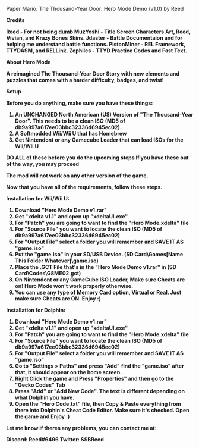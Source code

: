 Paper Mario: The Thousand-Year Door: Hero Mode Demo (v1.0) by Reed

<b>Credits<b>

Reed - For not being dumb
MuzYoshi - Title Screen Characters Art, Reed, Vivian, and Krazy Bones Skins.
Jdaster - Battle Documentaion and for helping me understand battle functions.
PistonMiner - REL Framework, TTYDASM, and RELLink.
Zephiles - TTYD Practice Codes and Fast Text.

About Hero Mode

A reimagined The Thousand-Year Door Story with new elements and puzzles that
comes with a harder difficulty, badges, and twist!

Setup

Before you do anything, make sure you have these things:

1. An UNCHANGED North American (US) Version of "The Thousand-Year Door". This needs to be a clean ISO (MD5 of db9a997a617ee03bbc32336d6945ec02).
2. A Softmodded Wii/Wii U that has Homebrew
3. Get Nintendont or any Gamecube Loader that can load ISOs for the Wii/Wii U

DO ALL of these before you do the upcoming steps
If you have these out of the way, you may proceed 

The mod will not work on any other version of the game.

Now that you have all of the requirements, follow these steps.

Installation for Wii/Wii U:

1. Download "Hero Mode Demo v1.rar"
2. Get "xdelta v1.1" and open up "xdeltaUI.exe"
3. For "Patch" you are going to want to find the "Hero Mode.xdelta" file 
4. For "Source File" you want to locate the clean ISO (MD5 of db9a997a617ee03bbc32336d6945ec02)
5. For "Output File" select a folder you will remember and SAVE IT AS "game.iso"
6. Put the "game.iso" in your SD/USB Device. (SD Card\Games\[Name This Folder Whatever]\game.iso)
7. Place the .GCT File that's in the "Hero Mode Demo v1.rar" in (SD Card\Codes\G8ME02.gct)
8. On Nintendont or any GameCube ISO Loader, Make sure Cheats are on! Hero Mode won't work properly otherwise.
9. You can use any type of Memory Card option, Virtual or Real. Just make sure Cheats are ON.
Enjoy :)

Installation for Dolphin:

1. Download "Hero Mode Demo v1.rar"
2. Get "xdelta v1.1" and open up "xdeltaUI.exe"
3. For "Patch" you are going to want to find the "Hero Mode.xdelta" file 
4. For "Source File" you want to locate the clean ISO (MD5 of db9a997a617ee03bbc32336d6945ec02)
5. For "Output File" select a folder you will remember and SAVE IT AS "game.iso"
6. Go to "Settings > Paths" and press "Add" find the "game.iso" after that, it should appear on the home screen.
7. Right Click the game and Press "Properties" and then go to the "Gecko Codes" Tab
8. Press "Add" or "Add New Code". The text is different depending on what Dolphin you have.
9. Open the "Hero Code.txt" file, then Copy & Paste everything from there into Dolphin's Cheat Code Editor. Make sure it's checked.
Open the game and Enjoy :)

Let me know if theres any problems, you can contact me at:

Discord: Reed#6496
Twitter: SSBReed
